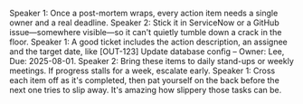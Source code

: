 Speaker 1: Once a post-mortem wraps, every action item needs a single owner and a real deadline.
Speaker 2: Stick it in ServiceNow or a GitHub issue—somewhere visible—so it can't quietly tumble down a crack in the floor.
Speaker 1: A good ticket includes the action description, an assignee and the target date, like [OUT-123] Update database config – Owner: Lee, Due: 2025-08-01.
Speaker 2: Bring these items to daily stand-ups or weekly meetings. If progress stalls for a week, escalate early.
Speaker 1: Cross each item off as it's completed, then pat yourself on the back before the next one tries to slip away. It's amazing how slippery those tasks can be.
